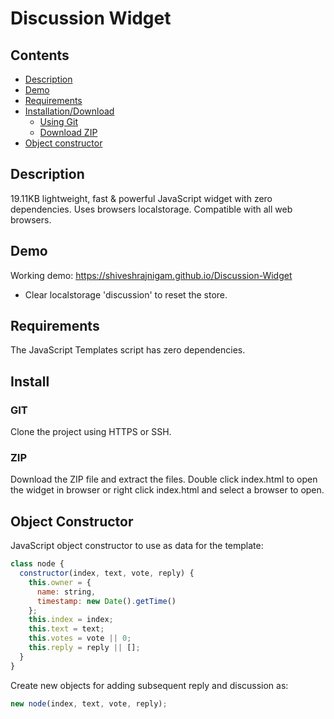 # Discussion Widget

## Contents

- [Description](#description)
- [Demo](#demo)
- [Requirements](#requirements)
- [Installation/Download](#install)
  - [Using Git](#git)
  - [Download ZIP](#zip)
- [Object constructor](#object-constructor)

## Description

19.11KB lightweight, fast & powerful JavaScript widget with zero dependencies. Uses browsers localstorage. Compatible with all web browsers.

## Demo

Working demo: https://shiveshrajnigam.github.io/Discussion-Widget

- Clear localstorage 'discussion' to reset the store.

## Requirements

The JavaScript Templates script has zero dependencies.

## Install

### GIT

Clone the project using HTTPS or SSH.

### ZIP

Download the ZIP file and extract the files.
Double click index.html to open the widget in browser or right click index.html and select a browser to open.

## Object Constructor

JavaScript object constructor to use as data for the template:

```js
class node {
  constructor(index, text, vote, reply) {
    this.owner = {
      name: string,
      timestamp: new Date().getTime()
    };
    this.index = index;
    this.text = text;
    this.votes = vote || 0;
    this.reply = reply || [];
  }
}
```

Create new objects for adding subsequent reply and discussion as:

```js
new node(index, text, vote, reply);
```
